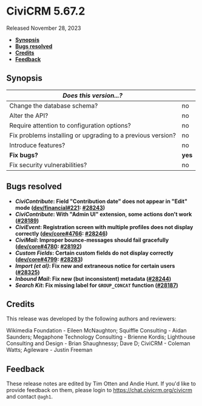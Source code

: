# CiviCRM 5.67.2

Released November 28, 2023

- **[Synopsis](#synopsis)**
- **[Bugs resolved](#bugs)**
- **[Credits](#credits)**
- **[Feedback](#feedback)**

## <a name="synopsis"></a>Synopsis

| *Does this version...?*                                         |          |
| --------------------------------------------------------------- | -------- |
| Change the database schema?                                     | no       |
| Alter the API?                                                  | no       |
| Require attention to configuration options?                     | no       |
| Fix problems installing or upgrading to a previous version?     | no       |
| Introduce features?                                             | no       |
| **Fix bugs?**                                                   | **yes**  |
| Fix security vulnerabilities?                                   | no       |

## <a name="bugs"></a>Bugs resolved

* **_CiviContribute_: Field "Contribution date" does not appear in "Edit" mode ([dev/financial#221](https://lab.civicrm.org/dev/financial/-/issues/221): [#28243](https://github.com/civicrm/civicrm-core/pull/28243))**
* **_CiviContribute_: With "Admin UI" extension, some actions don't work ([#28189](https://github.com/civicrm/civicrm-core/pull/28189))**
* **_CiviEvent_: Registration screen with multiple profiles does not display correctly ([dev/core#4766](https://lab.civicrm.org/dev/core/-/issues/4766): [#28246](https://github.com/civicrm/civicrm-core/pull/28246))**
* **_CiviMail_: Improper bounce-messages should fail gracefully ([dev/core#4780](https://lab.civicrm.org/dev/core/-/issues/4780): [#28192](https://github.com/civicrm/civicrm-core/pull/28192))**
* **_Custom Fields_: Certain custom fields do not display correctly ([dev/core#4799](https://lab.civicrm.org/dev/core/-/issues/4799): [#28283](https://github.com/civicrm/civicrm-core/pull/28283))**
* **_Import (et al)_: Fix new and extraneous notice for certain users ([#28325](https://github.com/civicrm/civicrm-core/pull/28325))**
* **_Inbound Mail_: Fix new (but inconsistent) metadata ([#28244](https://github.com/civicrm/civicrm-core/pull/28244))**
* **_Search Kit_: Fix missing label for `GROUP_CONCAT` function ([#28187](https://github.com/civicrm/civicrm-core/pull/28187))**

## <a name="credits"></a>Credits

This release was developed by the following authors and reviewers:

Wikimedia Foundation - Eileen McNaughton; Squiffle Consulting - Aidan Saunders; Megaphone
Technology Consulting - Brienne Kordis; Lighthouse Consulting and Design - Brian
Shaughnessy; Dave D; CiviCRM - Coleman Watts; Agileware - Justin Freeman

## <a name="feedback"></a>Feedback

These release notes are edited by Tim Otten and Andie Hunt.  If you'd like to
provide feedback on them, please login to https://chat.civicrm.org/civicrm and
contact `@agh1`.
